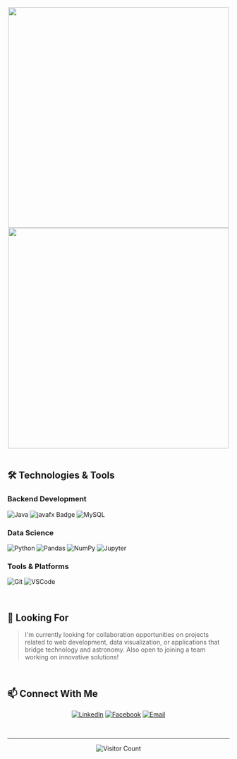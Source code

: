 
<div align="center">
  <img src="https://github.com/user-attachments/assets/ebcc7cc8-2011-4d0b-b2e0-7919e0c5c26c" width="500px">
  <br>
  <img src="https://github.com/user-attachments/assets/88dc493d-953c-4182-9ba0-29e162950724" width="500px">
</div>

<br>

## 🛠️ Technologies & Tools
 
### Backend Development
![Java](https://img.shields.io/badge/Java-007396?style=for-the-badge&logo=oracle&logoColor=white)
![javafx Badge](https://img.shields.io/badge/JavaFX-041E42?style=for-the-badge&logo=oracle&logoColor=white)
![MySQL](https://img.shields.io/badge/MySQL-4479A1?style=for-the-badge&logo=mysql&logoColor=white)

### Data Science
![Python](https://img.shields.io/badge/Python-3776AB?style=for-the-badge&logo=python&logoColor=white)
![Pandas](https://img.shields.io/badge/Pandas-150458?style=for-the-badge&logo=pandas&logoColor=white)
![NumPy](https://img.shields.io/badge/NumPy-013243?style=for-the-badge&logo=numpy&logoColor=white)
![Jupyter](https://img.shields.io/badge/Jupyter-F37626?style=for-the-badge&logo=jupyter&logoColor=white)

### Tools & Platforms
![Git](https://img.shields.io/badge/Git-F05032?style=for-the-badge&logo=git&logoColor=white)
![VSCode](https://img.shields.io/badge/VS_Code-007ACC?style=for-the-badge&logo=visual-studio-code&logoColor=white)


<br>
<!--
## 🌟 Featured Projects -->

<!-- <table>
  <tr>
    <td width="50%">
      <h3 align="center">PalTechLinker</h3>
      <p align="center">
        <a href="https://github.com/Lojain-Abdalrazaq/GSG-MRDT-Training-Project-PalTechLinker" target="_blank">
          <img src="https://github-readme-stats.vercel.app/api/pin/?username=Lojain-Abdalrazaq&repo=GSG-MRDT-Training-Project-PalTechLinker&theme=tokyonight" alt="PalTechLinker" />
        </a>
      </p>
      <p align="center">Web application connecting students with tech companies and internship opportunities</p>
      <p align="center"><strong>Tech Stack:</strong> Spring Boot, React.js</p>
    </td>
    <td width="50%">
      <h3 align="center">Data Structures Implementation</h3>
      <p align="center">
        <a href="https://github.com/MaysHroub/data-structures" target="_blank">
          <img src="https://github-readme-stats.vercel.app/api/pin/?username=MaysHroub&repo=data-structures&theme=tokyonight" alt="Data Structures" />
        </a>
      </p>
      <p align="center">Comprehensive implementation of data structures from COMP242 at Birzeit University</p>
      <p align="center"><strong>Tech Stack:</strong> Java</p>
    </td>
  </tr>
</table>

<br> 
-->


## 🔭 Looking For

> I'm currently looking for collaboration opportunities on projects related to web development, data visualization, or applications that bridge technology and astronomy. Also open to joining a team working on innovative solutions!

<br>

## 📫 Connect With Me

<p align="center">
  <a href="https://www.linkedin.com/in/bailasan-qadan-b481a0319/"><img src="https://img.shields.io/badge/LinkedIn-0077B5?style=for-the-badge&logo=linkedin&logoColor=white" alt="LinkedIn"/></a>
  <a href="https://www.facebook.com/laith.qadan.1/"><img src="https://img.shields.io/badge/Facebook-1877F2?style=for-the-badge&logo=facebook&logoColor=white" alt="Facebook"/></a>
  <a href="mailto:bailasanqadan5@gmail.com"><img src="https://img.shields.io/badge/Email-D14836?style=for-the-badge&logo=gmail&logoColor=white" alt="Email"/></a>
 <!-- <a href="https://leetcode.com/u/Mays_Alreem/"><img src="https://img.shields.io/badge/LeetCode-FFA116?style=for-the-badge&logo=leetcode&logoColor=black" alt="LeetCode"/></a> -->
</p>

<br>

---

<p align="center">
  <img src="https://profile-counter.glitch.me/bailasan-qadan/count.svg" alt="Visitor Count" />
</p>
<!--
<p align="center">
  <i>"The Universe is under no obligation to make sense to you." - Neil deGrasse Tyson</i>
  <br>
   <i>"KISS - keep it simple stupid"</i>-->
</p>

